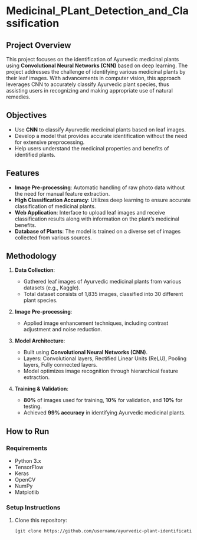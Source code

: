 # Medicinal_PLant_Detection_and_Classification

## Project Overview
This project focuses on the identification of Ayurvedic medicinal plants using **Convolutional Neural Networks (CNN)** based on deep learning. The project addresses the challenge of identifying various medicinal plants by their leaf images. With advancements in computer vision, this approach leverages CNN to accurately classify Ayurvedic plant species, thus assisting users in recognizing and making appropriate use of natural remedies.

## Objectives
- Use **CNN** to classify Ayurvedic medicinal plants based on leaf images.
- Develop a model that provides accurate identification without the need for extensive preprocessing.
- Help users understand the medicinal properties and benefits of identified plants.

## Features
- **Image Pre-processing**: Automatic handling of raw photo data without the need for manual feature extraction.
- **High Classification Accuracy**: Utilizes deep learning to ensure accurate classification of medicinal plants.
- **Web Application**: Interface to upload leaf images and receive classification results along with information on the plant’s medicinal benefits.
- **Database of Plants**: The model is trained on a diverse set of images collected from various sources.

## Methodology
1. **Data Collection**:
   - Gathered leaf images of Ayurvedic medicinal plants from various datasets (e.g., Kaggle).
   - Total dataset consists of 1,835 images, classified into 30 different plant species.
   
2. **Image Pre-processing**:
   - Applied image enhancement techniques, including contrast adjustment and noise reduction.
   
3. **Model Architecture**:
   - Built using **Convolutional Neural Networks (CNN)**.
   - Layers: Convolutional layers, Rectified Linear Units (ReLU), Pooling layers, Fully connected layers.
   - Model optimizes image recognition through hierarchical feature extraction.

4. **Training & Validation**:
   - **80%** of images used for training, **10%** for validation, and **10%** for testing.
   - Achieved **99% accuracy** in identifying Ayurvedic medicinal plants.

## How to Run
### Requirements
- Python 3.x
- TensorFlow
- Keras
- OpenCV
- NumPy
- Matplotlib

### Setup Instructions
1. Clone this repository:
   ```bash
   [git clone https://github.com/username/ayurvedic-plant-identification.git](https://github.com/harshadasawai/Medicinal_PLant_Detection_and_Classification.git)
